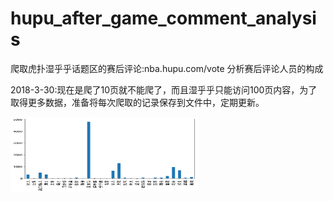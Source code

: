 # hupu_after_game_comment_analysis
爬取虎扑湿乎乎话题区的赛后评论:nba.hupu.com/vote
分析赛后评论人员的构成

2018-3-30:现在是爬了10页就不能爬了，而且湿乎乎只能访问100页内容，为了取得更多数据，准备将每次爬取的记录保存到文件中，定期更新。

<img src="11.png" width = "300" height = "120" alt="第一次爬取的球迷统计" />
